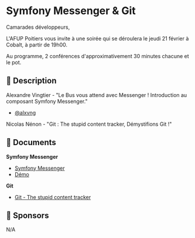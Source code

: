# Symfony Messenger & Git

Camarades développeurs,

L'AFUP Poitiers vous invite à une soirée qui se déroulera le jeudi 21 février à Cobalt, à partir de 19h00.

Au programme, 2 conférences d'approximativement 30 minutes chacune et le pot.

## 📜 Description

Alexandre Vingtier - "Le Bus vous attend avec Messenger ! Introduction au composant Symfony Messenger."

- [@alxvng](https://twitter.com/alxvng)

Nicolas Nénon - "Git : The stupid content tracker, Démystifions Git !"

## 📂 Documents

**Symfony Messenger**

- [Symfony Messenger](https://github.com/alxvgt/afup-symfony-messenger/blob/master/symfony-messenger.pdf)
- [Démo](https://github.com/alxvgt/afup-symfony-messenger)

**Git**

- [Git - The stupid content tracker](./AFUP%20Git.pdf)

## 💖 Sponsors

N/A